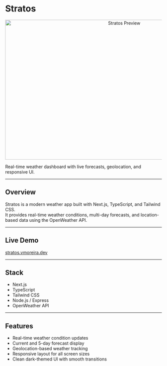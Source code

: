 # Stratos

<p align="center">
  <img height="450" width="750" alt="Stratos
 Preview" src=https://github.com/user-attachments/assets/bda1490c-7dca-4e0f-8e36-8f25cd350d94" />

</p>



Real-time weather dashboard with live forecasts, geolocation, and responsive UI.

---

## Overview

Stratos is a modern weather app built with Next.js, TypeScript, and Tailwind CSS.  
It provides real-time weather conditions, multi-day forecasts, and location-based data using the OpenWeather API.

---

## Live Demo

[stratos.vmoreira.dev](https://stratos.vmoreira.dev)

---

## Stack

- Next.js 
- TypeScript  
- Tailwind CSS  
- Node.js / Express 
- OpenWeather API  

---

## Features

- Real-time weather condition updates  
- Current and 5-day forecast display  
- Geolocation-based weather tracking  
- Responsive layout for all screen sizes  
- Clean dark-themed UI with smooth transitions
